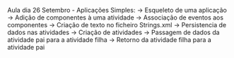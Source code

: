 Aula dia 26 Setembro - Aplicações Simples:
    -> Esqueleto de uma aplicação
    -> Adição de componentes à uma atividade
    -> Associação de eventos aos componentes
    -> Criação de texto no ficheiro Strings.xml
    -> Persistencia de dados nas atividades
    -> Criação de atividades
    -> Passagem de dados da atividade pai para a atividade filha
    -> Retorno da atividade filha para a atividade pai

